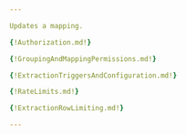 ```yaml
---

Updates a mapping.

{!Authorization.md!}

{!GroupingAndMappingPermissions.md!}

{!ExtractionTriggersAndConfiguration.md!}

{!RateLimits.md!}

{!ExtractionRowLimiting.md!}

---
```

